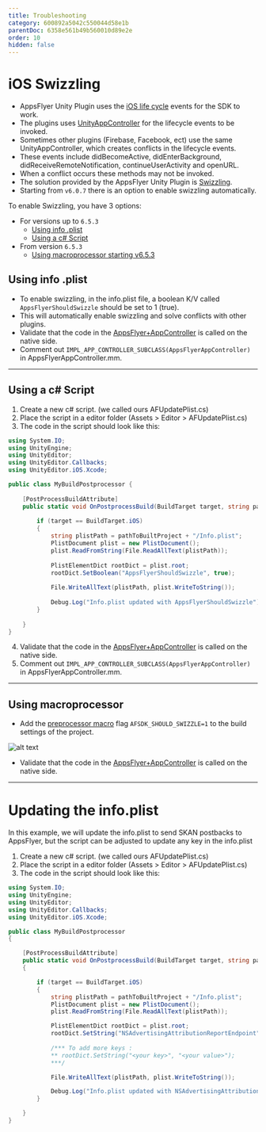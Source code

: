 ```yaml
---
title: Troubleshooting
category: 600892a5042c550044d58e1b
parentDoc: 6358e561b49b560010d89e2e
order: 10
hidden: false
---
```


# iOS Swizzling 

* AppsFlyer Unity Plugin uses the [iOS life cycle](https://developer.apple.com/documentation/uikit/app_and_environment/managing_your_app_s_life_cycle) events for the SDK to work. 
* The plugins uses [UnityAppController](https://docs.unity3d.com/Manual/UnityasaLibrary-iOS.html) for the lifecycle events to be invoked.
* Sometimes other plugins (Firebase, Facebook, ect) use the same UnityAppController, which creates conflicts in the lifecycle events.
* These events include didBecomeActive, didEnterBackground, didReceiveRemoteNotification, continueUserActivity and openURL.
* When a conflict occurs these methods may not be invoked. 
* The solution provided by the AppsFlyer Unity Plugin is [Swizzling](https://medium.com/rocknnull/ios-to-swizzle-or-not-to-swizzle-f8b0ed4a1ce6).
* Starting from `v6.0.7` there is an option to enable swizzling automatically. 

To enable Swizzling, you have 3 options: 
* For versions up to `6.5.3`
    - [Using info .plist](#using-info-plist)
    - [Using a c# Script](#using-a-c-script)
* From version `6.5.3`
    - [Using macroprocessor starting v6.5.3](#using-macroprocessor)


## Using info .plist

* To enable swizzling, in the info.plist file, a boolean K/V called `AppsFlyerShouldSwizzle` should be set to 1 (true).
* This will automatically enable swizzling and solve conflicts with other plugins.
* Validate that the code in the [AppsFlyer+AppController](https://github.com/AppsFlyerSDK/appsflyer-unity-plugin/blob/master/Assets/AppsFlyer/Plugins/iOS/AppsFlyer%2BAppController.m) is called on the native side.
* Comment out `IMPL_APP_CONTROLLER_SUBCLASS(AppsFlyerAppController)` in AppsFlyerAppController.mm.

---

## Using a c# Script
1. Create a new c# script. (we called ours AFUpdatePlist.cs)
2. Place the script in a editor folder (Assets > Editor > AFUpdatePlist.cs)
3. The code in the script should look like this:

```c#
using System.IO;
using UnityEngine;
using UnityEditor;
using UnityEditor.Callbacks;
using UnityEditor.iOS.Xcode;

public class MyBuildPostprocessor {
    
    [PostProcessBuildAttribute]
    public static void OnPostprocessBuild(BuildTarget target, string pathToBuiltProject) {
        
        if (target == BuildTarget.iOS)
        {
            string plistPath = pathToBuiltProject + "/Info.plist";
            PlistDocument plist = new PlistDocument();
            plist.ReadFromString(File.ReadAllText(plistPath));
            
            PlistElementDict rootDict = plist.root;
            rootDict.SetBoolean("AppsFlyerShouldSwizzle", true);
            
            File.WriteAllText(plistPath, plist.WriteToString());
            
            Debug.Log("Info.plist updated with AppsFlyerShouldSwizzle");
        }
        
    }
}
```

4. Validate that the code in the [AppsFlyer+AppController](https://github.com/AppsFlyerSDK/appsflyer-unity-plugin/blob/master/Assets/AppsFlyer/Plugins/iOS/AppsFlyer%2BAppController.m) is called on the native side.
5. Comment out `IMPL_APP_CONTROLLER_SUBCLASS(AppsFlyerAppController)` in AppsFlyerAppController.mm.

---

## Using macroprocessor
* Add the [preprocessor macro](https://stackoverflow.com/a/26928784) flag `​AFSDK_SHOULD_SWIZZLE=1` to the build settings of the project. 

![alt text](https://user-images.githubusercontent.com/61788924/199495968-7aa911ed-27c4-4e5b-a496-3771d0405fd4.jpeg)

* Validate that the code in the [AppsFlyer+AppController](https://github.com/AppsFlyerSDK/appsflyer-unity-plugin/blob/master/Assets/AppsFlyer/Plugins/iOS/AppsFlyer%2BAppController.m) is called on the native side.
    
--- 
    
# Updating the info.plist
In this example, we will update the info.plist to send SKAN postbacks to AppsFlyer, but the script can be adjusted to update any key in the info.plist
    
1. Create a new c# script. (we called ours AFUpdatePlist.cs)
2. Place the script in a editor folder (Assets > Editor > AFUpdatePlist.cs)
3. The code in the script should look like this:

```c#
using System.IO;
using UnityEngine;
using UnityEditor;
using UnityEditor.Callbacks;
using UnityEditor.iOS.Xcode;

public class MyBuildPostprocessor
{

    [PostProcessBuildAttribute]
    public static void OnPostprocessBuild(BuildTarget target, string pathToBuiltProject)
    {

        if (target == BuildTarget.iOS)
        {
            string plistPath = pathToBuiltProject + "/Info.plist";
            PlistDocument plist = new PlistDocument();
            plist.ReadFromString(File.ReadAllText(plistPath));

            PlistElementDict rootDict = plist.root;
            rootDict.SetString("NSAdvertisingAttributionReportEndpoint", "https://appsflyer-skadnetwork.com/");
    
            /*** To add more keys :
            ** rootDict.SetString("<your key>", "<your value>");
            ***/

            File.WriteAllText(plistPath, plist.WriteToString());

            Debug.Log("Info.plist updated with NSAdvertisingAttributionReportEndpoint");
        }

    }
}
```
